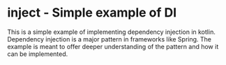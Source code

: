 # inject - Simple example of DI

This is a simple example of implementing dependency injection in kotlin. Dependency injection
is a major pattern in frameworks like Spring. The example is meant to offer deeper understanding
of the pattern and how it can be implemented.
